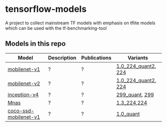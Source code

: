 # tensorflow-models
A project to collect mainstream TF models with emphasis on tflite models which can be used with the tf-benchmarking-tool

## Models in this repo

| Model |Description |Publications|Variants|
|--|--|--|--|
| [mobilenet-v1](./mobilenet-v1) | ? | ? | [1.0_224_quant2](./mobilenet-v1/mobilenet_v1_1.0_224_quant.tflite), [224](./mobilenet-v1) |
| [mobilenet-v2](https://storage.googleapis.com/download.tensorflow.org/models/tflite_11_05_08/mobilenet_v2_1.0_224_quant.tgz) | ? | ? | [1.0_224_quant2](https://storage.googleapis.com/download.tensorflow.org/models/tflite_11_05_08/mobilenet_v2_1.0_224_quant.tgz), [224](./)|
| [inception-v4](https://storage.googleapis.com/download.tensorflow.org/models/inception_v4_299_quant_20181026.tgz) | ? | ? | [299_quant](https://storage.googleapis.com/download.tensorflow.org/models/inception_v4_299_quant_20181026.tgz), [299](./)|
| [Mnas](https://storage.cloud.google.com/download.tensorflow.org/models/tflite/mnasnet_1.3_224_09_07_2018.tgz) | ? | ? | [1.3_224](https://storage.googleapis.com/download.tensorflow.org/models/inception_v4_299_quant_20181026.tgz),[224](./)|
| [coco-ssd-mobilenet-v1](https://storage.googleapis.com/download.tensorflow.org/models/tflite/coco_ssd_mobilenet_v1_1.0_quant_2018_06_29.zip)| ? | ? | [1.0_quant](./)|